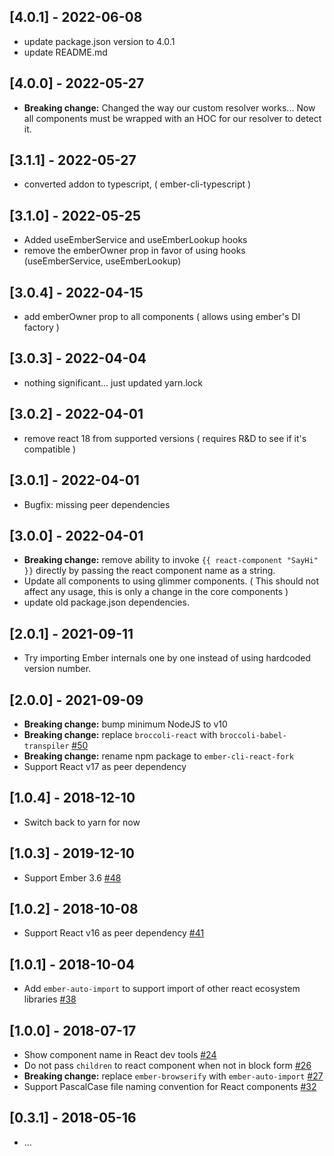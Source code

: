 ## [4.0.1] - 2022-06-08
- update package.json version to 4.0.1
- update README.md

## [4.0.0] - 2022-05-27

- **Breaking change:** Changed the way our custom resolver works... Now all components must be wrapped with an HOC for our resolver to detect it.

## [3.1.1] - 2022-05-27

- converted addon to typescript, ( ember-cli-typescript )

## [3.1.0] - 2022-05-25

- Added useEmberService and useEmberLookup hooks
- remove the emberOwner prop in favor of using hooks (useEmberService, useEmberLookup)

## [3.0.4] - 2022-04-15

- add emberOwner prop to all components ( allows using ember's DI factory )

## [3.0.3] - 2022-04-04

- nothing significant... just updated yarn.lock

## [3.0.2] - 2022-04-01

- remove react 18 from supported versions ( requires R&D to see if it's compatible )

## [3.0.1] - 2022-04-01

- Bugfix: missing peer dependencies

## [3.0.0] - 2022-04-01

- **Breaking change:** remove ability to invoke `{{ react-component "SayHi" }}` directly by passing the react component name as a string.
- Update all components to using glimmer components. ( This should not affect any usage, this is only a change in the core components )
- update old package.json dependencies.

## [2.0.1] - 2021-09-11

- Try importing Ember internals one by one instead of using hardcoded version number.

## [2.0.0] - 2021-09-09

- **Breaking change:** bump minimum NodeJS to v10
- **Breaking change:** replace `broccoli-react` with `broccoli-babel-transpiler` [#50](https://github.com/AltSchool/ember-cli-react/pull/50)
- **Breaking change:** rename npm package to `ember-cli-react-fork`
- Support React v17 as peer dependency

## [1.0.4] - 2018-12-10

- Switch back to yarn for now

## [1.0.3] - 2019-12-10

- Support Ember 3.6 [#48](https://github.com/AltSchool/ember-cli-react/pull/48)

## [1.0.2] - 2018-10-08

- Support React v16 as peer dependency [#41](https://github.com/AltSchool/ember-cli-react/pull/41)

## [1.0.1] - 2018-10-04

- Add `ember-auto-import` to support import of other react ecosystem libraries [#38](https://github.com/AltSchool/ember-cli-react/pull/38)

## [1.0.0] - 2018-07-17

- Show component name in React dev tools [#24](https://github.com/AltSchool/ember-cli-react/pull/24)
- Do not pass `children` to react component when not in block form [#26](https://github.com/AltSchool/ember-cli-react/pull/26)
- **Breaking change:** replace `ember-browserify` with `ember-auto-import` [#27](https://github.com/AltSchool/ember-cli-react/pull/27)
- Support PascalCase file naming convention for React components [#32](https://github.com/AltSchool/ember-cli-react/pull/32)

## [0.3.1] - 2018-05-16

- ...
